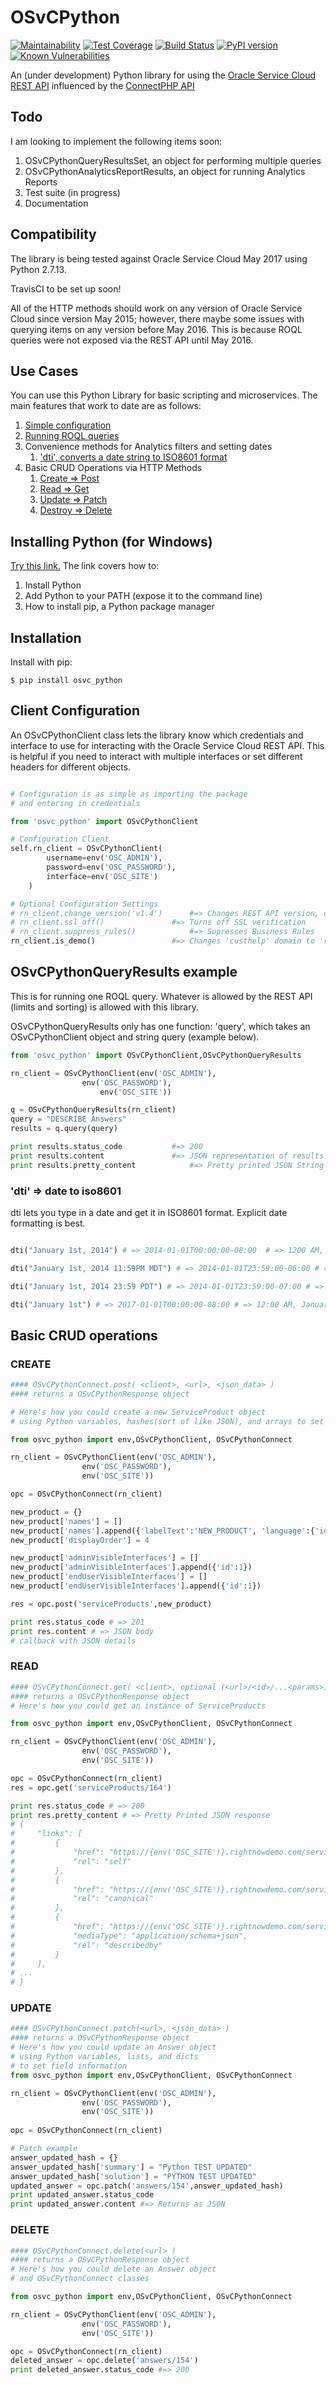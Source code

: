 # OSvCPython

[![Maintainability](https://api.codeclimate.com/v1/badges/7be0820423b00dade9c8/maintainability)](https://codeclimate.com/github/rajangdavis/osvc_python/maintainability)
[![Test Coverage](https://api.codeclimate.com/v1/badges/7be0820423b00dade9c8/test_coverage)](https://codeclimate.com/github/rajangdavis/osvc_python/test_coverage)
[![Build Status](https://travis-ci.org/rajangdavis/osvc_python.svg?branch=master)](https://travis-ci.org/rajangdavis/osvc_python)
[![PyPI version](https://badge.fury.io/py/osvc_python.svg)](https://badge.fury.io/py/osvc_python)
[![Known Vulnerabilities](https://snyk.io/test/github/rajangdavis/osvc_python/badge.svg)](https://snyk.io/test/github/rajangdavis/osvc_python)

An (under development) Python library for using the [Oracle Service Cloud REST API](https://docs.oracle.com/cloud/latest/servicecs_gs/CXSVC/) influenced by the [ConnectPHP API](http://documentation.custhelp.com/euf/assets/devdocs/november2016/Connect_PHP/Default.htm)

## Todo
I am looking to implement the following items soon:
1. OSvCPythonQueryResultsSet, an object for performing multiple queries
2. OSvCPythonAnalyticsReportResults, an object for running Analytics Reports
3. Test suite (in progress)
4. Documentation
  

## Compatibility

The library is being tested against Oracle Service Cloud May 2017 using Python 2.7.13.

TravisCI to be set up soon!

All of the HTTP methods should work on any version of Oracle Service Cloud since version May 2015; however, there maybe some issues with querying items on any version before May 2016. This is because ROQL queries were not exposed via the REST API until May 2016.


## Use Cases
You can use this Python Library for basic scripting and microservices. The main features that work to date are as follows:

1. [Simple configuration](#client-configuration)
2. [Running ROQL queries](oscpythonqueryresults-example)
3. Convenience methods for Analytics filters and setting dates
	1. ['dti', converts a date string to ISO8601 format](#dti--date-to-iso8601)
4. Basic CRUD Operations via HTTP Methods
	1. [Create => Post](#create)
	2. [Read => Get](#read)
	3. [Update => Patch](#update)
	4. [Destroy => Delete](#delete)

## Installing Python (for Windows)
[Try this link.](https://github.com/BurntSushi/nfldb/wiki/Python-&-pip-Windows-installation)
The link covers how to:
1. Install Python
2. Add Python to your PATH (expose it to the command line)
3. How to install pip, a Python package manager

## Installation

Install with pip:

    $ pip install osvc_python


## Client Configuration

An OSvCPythonClient class lets the library know which credentials and interface to use for interacting with the Oracle Service Cloud REST API.
This is helpful if you need to interact with multiple interfaces or set different headers for different objects.

```python

# Configuration is as simple as importing the package
# and entering in credentials

from 'osvc_python' import OSvCPythonClient

# Configuration Client
self.rn_client = OSvCPythonClient(
		username=env('OSC_ADMIN'),
		password=env('OSC_PASSWORD'),
		interface=env('OSC_SITE')
	)

# Optional Configuration Settings
# rn_client.change_version('v1.4') 		#=> Changes REST API version, default is 'v1.3'
# rn_client.ssl_off()				#=> Turns off SSL verification
# rn_client.suppress_rules()			#=> Supresses Business Rules
rn_client.is_demo() 				#=> Changes 'custhelp' domain to 'rightnowdemo'
```





## OSvCPythonQueryResults example

This is for running one ROQL query. Whatever is allowed by the REST API (limits and sorting) is allowed with this library.

OSvCPythonQueryResults only has one function: 'query', which takes an OSvCPythonClient object and string query (example below).

```python
from 'osvc_python' import OSvCPythonClient,OSvCPythonQueryResults

rn_client = OSvCPythonClient(env('OSC_ADMIN'),
			    env('OSC_PASSWORD'),
    			    env('OSC_SITE'))

q = OSvCPythonQueryResults(rn_client)
query = "DESCRIBE Answers"
results = q.query(query)

print results.status_code 			#=> 200
print results.content 				#=> JSON representation of results
print results.pretty_content	 		#=> Pretty printed JSON String of results


```


### 'dti' => date to iso8601

dti lets you type in a date and get it in ISO8601 format. Explicit date formatting is best.

```python

dti("January 1st, 2014") # => 2014-01-01T00:00:00-08:00  # => 1200 AM, January First of 2014

dti("January 1st, 2014 11:59PM MDT") # => 2014-01-01T23:59:00-06:00 # => 11:59 PM Mountain Time, January First of 2014

dti("January 1st, 2014 23:59 PDT") # => 2014-01-01T23:59:00-07:00 # => 11:59 PM Pacific Time, January First of 2014

dti("January 1st") # => 2017-01-01T00:00:00-08:00 # => 12:00 AM, January First of this Year

```


## Basic CRUD operations

### CREATE
```python
#### OSvCPythonConnect.post( <client>, <url>, <json_data> )
#### returns a OSvCPythonResponse object

# Here's how you could create a new ServiceProduct object
# using Python variables, hashes(sort of like JSON), and arrays to set field information

from osvc_python import env,OSvCPythonClient, OSvCPythonConnect

rn_client = OSvCPythonClient(env('OSC_ADMIN'),
			    env('OSC_PASSWORD'),
			    env('OSC_SITE'))

opc = OSvCPythonConnect(rn_client)

new_product = {}
new_product['names'] = []
new_product['names'].append({'labelText':'NEW_PRODUCT', 'language':{'id':1}})
new_product['displayOrder'] = 4

new_product['adminVisibleInterfaces'] = []
new_product['adminVisibleInterfaces'].append({'id':1})
new_product['endUserVisibleInterfaces'] = []
new_product['endUserVisibleInterfaces'].append({'id':1})

res = opc.post('serviceProducts',new_product)

print res.status_code # => 201
print res.content # => JSON body
# callback with JSON details

```







### READ
```python
#### OSvCPythonConnect.get( <client>, optional (<url>/<id>/...<params>) )
#### returns a OSvCPythonResponse object
# Here's how you could get an instance of ServiceProducts

from osvc_python import env,OSvCPythonClient, OSvCPythonConnect

rn_client = OSvCPythonClient(env('OSC_ADMIN'),
			    env('OSC_PASSWORD'),
			    env('OSC_SITE'))

opc = OSvCPythonConnect(rn_client)
res = opc.get('serviceProducts/164')

print res.status_code # => 200
print res.pretty_content # => Pretty Printed JSON response
# {
#     "links": [
#         {
#             "href": "https://{env('OSC_SITE')}.rightnowdemo.com/services/rest/connect/v1.3/serviceProducts/164", 
#             "rel": "self"
#         }, 
#         {
#             "href": "https://{env('OSC_SITE')}.rightnowdemo.com/services/rest/connect/v1.3/serviceProducts/164", 
#             "rel": "canonical"
#         }, 
#         {
#             "href": "https://{env('OSC_SITE')}.rightnowdemo.com/services/rest/connect/v1.3/metadata-catalog/serviceProducts", 
#             "mediaType": "application/schema+json", 
#             "rel": "describedby"
#         }
#     ], 
# ...
# }
```






### UPDATE
```python
#### OSvCPythonConnect.patch(<url>, <json_data> )
#### returns a OSvCPythonResponse object
# Here's how you could update an Answer object
# using Python variables, lists, and dicts
# to set field information
from osvc_python import env,OSvCPythonClient, OSvCPythonConnect

rn_client = OSvCPythonClient(env('OSC_ADMIN'),
			    env('OSC_PASSWORD'),
			    env('OSC_SITE'))
			    
opc = OSvCPythonConnect(rn_client)

# Patch example
answer_updated_hash = {}
answer_updated_hash['summary'] = "Python TEST UPDATED"
answer_updated_hash['solution'] = "PYTHON TEST UPDATED"
updated_answer = opc.patch('answers/154',answer_updated_hash)
print updated_answer.status_code
print updated_answer.content #=> Returns as JSON

```






### DELETE
```python
#### OSvCPythonConnect.delete(<url> )
#### returns a OSvCPythonResponse object
# Here's how you could delete an Answer object
# and OSvCPythonConnect classes

from osvc_python import env,OSvCPythonClient, OSvCPythonConnect

rn_client = OSvCPythonClient(env('OSC_ADMIN'),
			    env('OSC_PASSWORD'),
			    env('OSC_SITE'))

opc = OSvCPythonConnect(rn_client)
deleted_answer = opc.delete('answers/154')
print deleted_answer.status_code #=> 200

```
